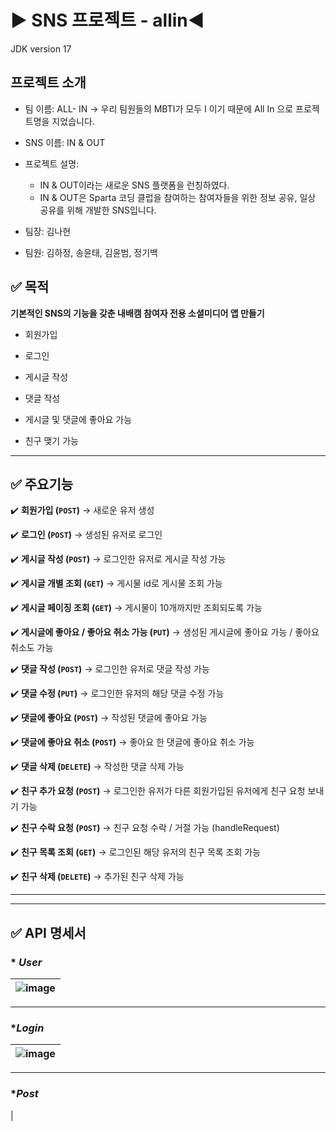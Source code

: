 # ▶ SNS 프로젝트 - allin◀

JDK version 17

## 프로젝트 소개

* 팀 이름:  ALL- IN → 우리 팀원들의 MBTI가 모두 I 이기 때문에 All In 으로 프로젝트명을 지었습니다.
  
* SNS 이름:  IN & OUT
  
* 프로젝트 설명:
    - IN & OUT이라는 새로운 SNS 플랫폼을 런칭하였다.
    - IN & OUT은 Sparta 코딩 클럽을 참여하는 참여자들을 위한 정보 공유, 일상 공유를 위해 개발한 SNS입니다.
  
* 팀장: 김나현
  
* 팀원: 김하정, 송윤태, 김윤범, 정기백

## ✅ 목적

**기본적인 SNS의 기능을 갖춘 내배캠 참여자 전용 소셜미디어 앱 만들기**

* 회원가입

* 로그인

* 게시글 작성

* 댓글 작성

* 게시글 및 댓글에 좋아요 가능

* 친구 맺기 가능

-----

## ✅ 주요기능

✔️ **회원가입 (`POST`)** → 새로운 유저 생성

✔️ **로그인 (`POST`)** → 생성된 유저로 로그인

✔️ **게시글 작성 (`POST`)** → 로그인한 유저로 게시글 작성 가능

✔️ **게시글 개별 조회 (`GET`)** → 게시물 id로 게시물 조회 가능

✔️ **게시글 페이징 조회 (`GET`)** → 게시물이 10개까지만 조회되도록 가능

✔️ **게시글에 좋아요 / 좋아요 취소 가능 (`PUT`)** → 생성된 게시글에 좋아요 가능 / 좋아요 취소도 가능

✔️ **댓글 작성 (`POST`)** → 로그인한 유저로 댓글 작성 가능

✔️ **댓글 수정 (`PUT`)** → 로그인한 유저의 해당 댓글 수정 가능

✔️ **댓글에 좋아요 (`POST`)** → 작성된 댓글에 좋아요 가능

✔️ **댓글에 좋아요 취소 (`POST`)** → 좋아요 한 댓글에 좋아요 취소 가능

✔️ **댓글 삭제 (`DELETE`)** → 작성한 댓글 삭제 가능

✔️ **친구 추가 요청 (`POST`)** → 로그인한 유저가 다른 회원가입된 유저에게 친구 요청 보내기 가능

✔️ **친구 수락 요청 (`POST`)** → 친구 요청 수락 / 거절 가능 (handleRequest)

✔️ **친구 목록 조회 (`GET`)** → 로그인된 해당 유저의 친구 목록 조회 가능

✔️ **친구 삭제 (`DELETE`)** → 추가된 친구 삭제 가능

-----

-----

## ✅ API 명세서

### * _**User**_

|![image](https://github.com/user-attachments/assets/bc6a2021-2c27-48eb-be08-d727e4f2af04)
|:---:|

-----

### *_**Login**_

|![image](https://github.com/user-attachments/assets/500d3d83-815d-45a7-8e87-c466dc35365e)
|:---:|

-----

### *_**Post**_

|
